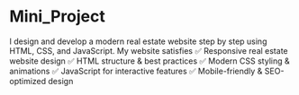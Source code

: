 # Mini_Project
I design and develop a modern real estate website step by step using HTML, CSS, and JavaScript. My website satisfies ✅ Responsive real estate website design ✅ HTML structure &amp; best practices ✅ Modern CSS styling &amp; animations ✅ JavaScript for interactive features ✅ Mobile-friendly &amp; SEO-optimized design
